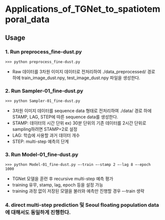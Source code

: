 # Applications_of_TGNet_to_spatiotemporal_data

## Usage
### 1. Run preprocess_fine-dust.py
```
>>> python preprocess_fine-dust.py
```
- Raw 데이터를 3차원 이미지 데이터로 전처리하여 ./data_preprocessed/ 경로 하에 train_image_dust.npy, test_image_dust.npy 파일을 생성한다.

### 2. Run Sampler-01_fine-dust.py
```
>>> python Sampler-01_fine-dust.py
```
- 3차원 이미지 데이터를 sequence data 형태로 전처리하여 ./data/ 경로 하에 STAMP, LAG, STEP에 따른 sequence data를 생성한다. 
- STAMP: 데이터의 시간 단위
ex)  30분 단위의 기존 데이터를 2시간 단위로 sampling하려면 STAMP=2로 설정
- LAG: 학습에 사용할 과거 데이터 개수 
- STEP: multi-step 예측의 단계 

### 3. Run  Model-01_fine-dust.py
```
>>> python Model-01_fine-dust.py –-train –-stamp 2 –-lag 8 –-epoch 1000
```
- TGNet 모델을 훈련 후 recursive multi-step 예측 평가
- training 유무, stamp, lag, epoch 등을 설정 가능
- training 과정 없이 저장된 모델을 불러와 예측만 진행할 경우 –-train 생략

### 4. direct multi-step prediction 및 Seoul floating population data에 대해서도 동일하게 진행한다. 

